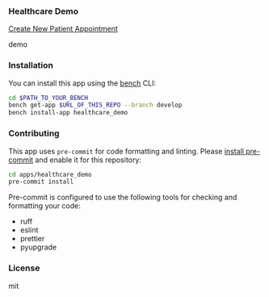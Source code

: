 ### Healthcare Demo
[Create New Patient Appointment](http://demo.com:8000/patient-appointment/new)

demo

### Installation

You can install this app using the [bench](https://github.com/frappe/bench) CLI:

```bash
cd $PATH_TO_YOUR_BENCH
bench get-app $URL_OF_THIS_REPO --branch develop
bench install-app healthcare_demo
```

### Contributing

This app uses `pre-commit` for code formatting and linting. Please [install pre-commit](https://pre-commit.com/#installation) and enable it for this repository:

```bash
cd apps/healthcare_demo
pre-commit install
```

Pre-commit is configured to use the following tools for checking and formatting your code:

- ruff
- eslint
- prettier
- pyupgrade

### License

mit
